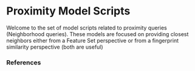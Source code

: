 # Proximity Model Scripts
Welcome to the set of model scripts related to proximity queries (Neighborhood queries). These models are focused on providing closest neighbors either from a Feature Set perspective or from a fingerprint similarity perspective (both are useful)


### References

